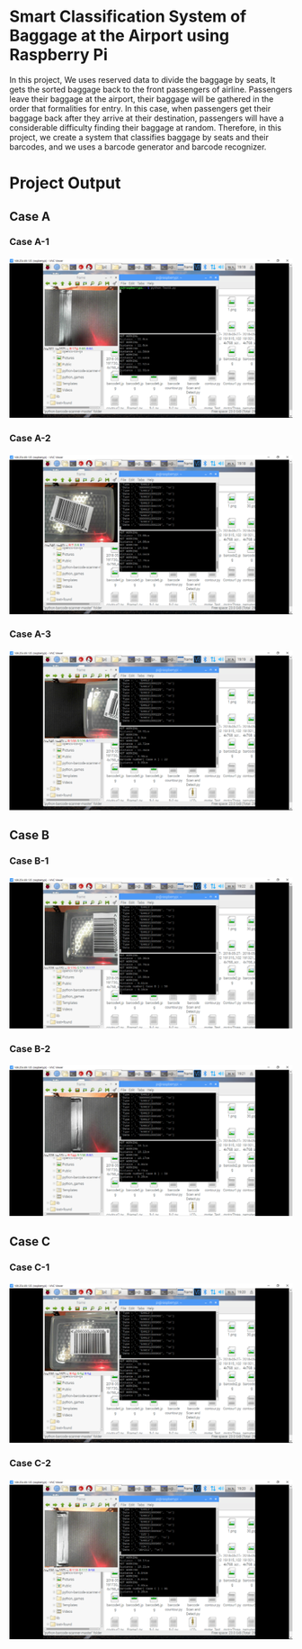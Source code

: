 # Smart Classification System of Baggage at the Airport using Raspberry Pi
In this project, We uses reserved data to divide the baggage by seats, It gets the sorted baggage back to the front passengers of airline. Passengers leave their baggage at the airport, their baggage will be gathered in the order that formalities for entry. In this case, when passengers get their baggage back after they arrive at their destination, passengers will have a considerable difficulty finding their baggage at random. Therefore, in this project, we create a system that classifies baggage by seats and their barcodes, and we uses a barcode generator and barcode recognizer. 

# Project Output
## Case A
### Case A-1
#### ![Case A-1](https://github.com/hyeongseokShin/Smart-Classification-System-of-Baggage-at-the-Airport-using-Raspberry-Pi/blob/master/assets/Case%20A-1.png)

### Case A-2
#### ![Case A-2](https://github.com/hyeongseokShin/Smart-Classification-System-of-Baggage-at-the-Airport-using-Raspberry-Pi/blob/master/assets/Case%20A-2.png)

### Case A-3
#### ![Case A-3](https://github.com/hyeongseokShin/Smart-Classification-System-of-Baggage-at-the-Airport-using-Raspberry-Pi/blob/master/assets/Case%20A-3.png)

## Case B
### Case B-1
#### ![Case B-1](https://github.com/hyeongseokShin/Smart-Classification-System-of-Baggage-at-the-Airport-using-Raspberry-Pi/blob/master/assets/Case%20B-1.png)

### Case B-2
#### ![Case B-2](https://github.com/hyeongseokShin/Smart-Classification-System-of-Baggage-at-the-Airport-using-Raspberry-Pi/blob/master/assets/Case%20B-2.png)

## Case C
### Case C-1
#### ![Case C-1](https://github.com/hyeongseokShin/Smart-Classification-System-of-Baggage-at-the-Airport-using-Raspberry-Pi/blob/master/assets/Case%20C-1.png)

### Case C-2
#### ![Case C-2](https://github.com/hyeongseokShin/Smart-Classification-System-of-Baggage-at-the-Airport-using-Raspberry-Pi/blob/master/assets/Case%20C-2.png)
